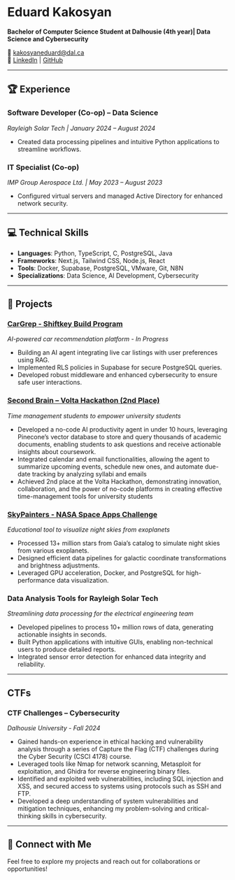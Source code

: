 # Eduard Kakosyan  
**Bachelor of Computer Science Student at Dalhousie (4th year)| Data Science and Cybersecurity**

📧 [kakosyaneduard@dal.ca](mailto:kakosyaneduard@dal.ca)  
🔗 [LinkedIn](https://linkedin.com/in/eduard-kakosyan) | [GitHub](https://github.com/EduardKakosyan)  


---

## 🏆 Experience  

### Software Developer (Co-op) – Data Science  
*Rayleigh Solar Tech | January 2024 – August 2024*  
- Created data processing pipelines and intuitive Python applications to streamline workflows.  

### IT Specialist (Co-op)  
*IMP Group Aerospace Ltd. | May 2023 – August 2023*  
- Configured virtual servers and managed Active Directory for enhanced network security.  

---

## 💻 Technical Skills  

- **Languages**: Python, TypeScript, C, PostgreSQL, Java 
- **Frameworks**: Next.js, Tailwind CSS, Node.js, React  
- **Tools**: Docker, Supabase, PostgreSQL, VMware, Git, N8N  
- **Specializations**: Data Science, AI Development, Cybersecurity

---

## 🚀 Projects  

### [CarGrep - Shiftkey Build Program](https://www.cargrep.com)
*AI-powered car recommendation platform - In Progress*  
- Building an AI agent integrating live car listings with user preferences using RAG.  
- Implemented RLS policies in Supabase for secure PostgreSQL queries.  
- Developed robust middleware and enhanced cybersecurity to ensure safe user interactions.  


### [Second Brain – Volta Hackathon (2nd Place)](https://github.com/EduardKakosyan/volta_hackathon)
*Time management students to empower university students*
- Developed a no-code AI productivity agent in under 10 hours, leveraging Pinecone’s vector database to store and
query thousands of academic documents, enabling students to ask questions and receive actionable insights about
coursework.
- Integrated calendar and email functionalities, allowing the agent to summarize upcoming events, schedule new ones,
and automate due-date tracking by analyzing syllabi and emails
- Achieved 2nd place at the Volta Hackathon, demonstrating innovation, collaboration, and the power of no-code
platforms in creating effective time-management tools for university students


### [SkyPainters - NASA Space Apps Challenge](https://skypainter.fly.dev)  
*Educational tool to visualize night skies from exoplanets*  
- Processed 13+ million stars from Gaia’s catalog to simulate night skies from various exoplanets.  
- Designed efficient data pipelines for galactic coordinate transformations and brightness adjustments.  
- Leveraged GPU acceleration, Docker, and PostgreSQL for high-performance data visualization.  

### Data Analysis Tools for Rayleigh Solar Tech  
*Streamlining data processing for the electrical engineering team*  
- Developed pipelines to process 10+ million rows of data, generating actionable insights in seconds.  
- Built Python applications with intuitive GUIs, enabling non-technical users to produce detailed reports.  
- Integrated sensor error detection for enhanced data integrity and reliability.  

---

## CTFs

### CTF Challenges – Cybersecurity
*Dalhousie University - Fall 2024*
- Gained hands-on experience in ethical hacking and vulnerability analysis through a series of Capture the Flag (CTF) challenges during the Cyber Security (CSCI 4178) course.
- Leveraged tools like Nmap for network scanning, Metasploit for exploitation, and Ghidra for reverse engineering binary files.
- Identified and exploited web vulnerabilities, including SQL injection and XSS, and secured access to systems using protocols such as SSH and FTP.
- Developed a deep understanding of system vulnerabilities and mitigation techniques, enhancing my problem-solving and critical-thinking skills in cybersecurity.

---
## 🔗 Connect with Me  

Feel free to explore my projects and reach out for collaborations or opportunities!  
<!--
**EduardKakosyan/EduardKakosyan** is a ✨ _special_ ✨ repository because its `README.md` (this file) appears on your GitHub profile.

Here are some ideas to get you started:

- 🔭 I’m currently working on ...
- 🌱 I’m currently learning ...
- 👯 I’m looking to collaborate on ...
- 🤔 I’m looking for help with ...
- 💬 Ask me about ...
- 📫 How to reach me: ...
- 😄 Pronouns: ...
- ⚡ Fun fact: ...
-->
